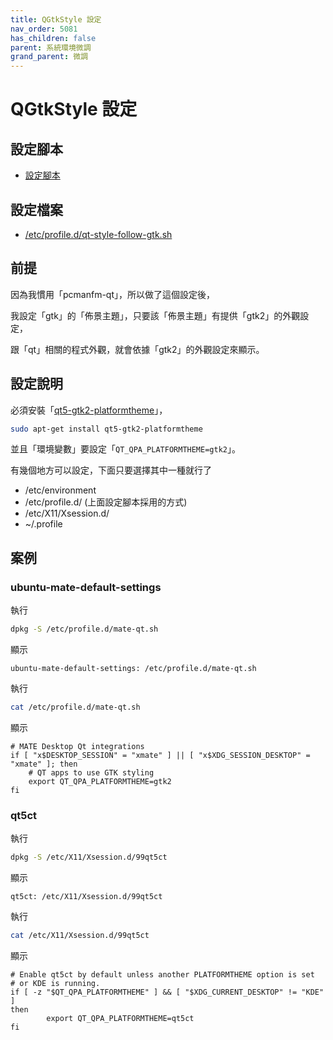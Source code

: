 ```yaml
---
title: QGtkStyle 設定
nav_order: 5081
has_children: false
parent: 系統環境微調
grand_parent: 微調
---
```


# QGtkStyle 設定


## 設定腳本

* [設定腳本](https://github.com/samwhelp/note-about-ubuntu/tree/gh-pages/_demo/adjustment/part/qt-style-follow-gtk)

## 設定檔案

* [/etc/profile.d/qt-style-follow-gtk.sh](https://github.com/samwhelp/note-about-ubuntu/blob/gh-pages/_demo/adjustment/part/qt-style-follow-gtk/config/qt-style-follow-gtk/qt-style-follow-gtk.sh)


## 前提

因為我慣用「pcmanfm-qt」，所以做了這個設定後，

我設定「gtk」的「佈景主題」，只要該「佈景主題」有提供「gtk2」的外觀設定，

跟「qt」相關的程式外觀，就會依據「gtk2」的外觀設定來顯示。


## 設定說明

必須安裝「[qt5-gtk2-platformtheme](https://packages.ubuntu.com/jammy/qt5-gtk2-platformtheme)」，

``` sh
sudo apt-get install qt5-gtk2-platformtheme
```

並且「環境變數」要設定「`QT_QPA_PLATFORMTHEME=gtk2`」。

有幾個地方可以設定，下面只要選擇其中一種就行了

* /etc/environment
* /etc/profile.d/ (上面設定腳本採用的方式)
* /etc/X11/Xsession.d/
* ~/.profile


## 案例


### ubuntu-mate-default-settings

執行

``` sh
dpkg -S /etc/profile.d/mate-qt.sh
```

顯示

```
ubuntu-mate-default-settings: /etc/profile.d/mate-qt.sh
```

執行

``` sh
cat /etc/profile.d/mate-qt.sh
```

顯示

```
# MATE Desktop Qt integrations
if [ "x$DESKTOP_SESSION" = "xmate" ] || [ "x$XDG_SESSION_DESKTOP" = "xmate" ]; then
    # QT apps to use GTK styling
    export QT_QPA_PLATFORMTHEME=gtk2
fi
```


### qt5ct

執行

``` sh
dpkg -S /etc/X11/Xsession.d/99qt5ct
```

顯示

```
qt5ct: /etc/X11/Xsession.d/99qt5ct
```

執行

``` sh
cat /etc/X11/Xsession.d/99qt5ct
```

顯示

```
# Enable qt5ct by default unless another PLATFORMTHEME option is set
# or KDE is running.
if [ -z "$QT_QPA_PLATFORMTHEME" ] && [ "$XDG_CURRENT_DESKTOP" != "KDE" ]
then
        export QT_QPA_PLATFORMTHEME=qt5ct
fi
```
